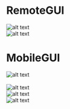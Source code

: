 # RemoteGUI
![alt text](https://raw.githubusercontent.com/tomvalk/RemoteGUI-Releases/main/Screenshots/RemoteGUI_Main.png )	 <br/>
![alt text](https://raw.githubusercontent.com/tomvalk/RemoteGUI-Releases/main/Screenshots/RemoteGUI-Script.png )	 <br/>

# MobileGUI
![alt text](https://raw.githubusercontent.com/tomvalk/RemoteGUI-Releases/main/Screenshots/MobileGUI_Start.png)	<br/>	
![alt text](https://raw.githubusercontent.com/tomvalk/RemoteGUI-Releases/main/Screenshots/MobileGUI_Connected.png )	<br/>
![alt text](https://raw.githubusercontent.com/tomvalk/RemoteGUI-Releases/main/Screenshots/MobileGUI_XML_Commands.png )	<br/>
![alt text](https://raw.githubusercontent.com/tomvalk/RemoteGUI-Releases/main/Screenshots/MobileGUI_Light.png )	<br/>
